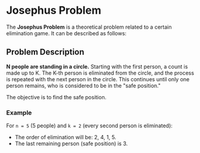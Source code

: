 # Josephus Problem

The **Josephus Problem** is a theoretical problem related to a certain elimination game. It can be described as follows:

## Problem Description

**N people are standing in a circle.** Starting with the first person, a count is made up to K. The K-th person is eliminated from the circle, and the process is repeated with the next person in the circle. This continues until only one person remains, who is considered to be in the "safe position." 

The objective is to find the safe position.

### Example
For `n = 5` (5 people) and `k = 2` (every second person is eliminated):
- The order of elimination will be: 2, 4, 1, 5.
- The last remaining person (safe position) is 3.

